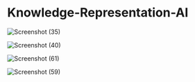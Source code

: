 # Knowledge-Representation-AI

![Screenshot (35)](https://user-images.githubusercontent.com/41201124/71183235-a31cb980-229d-11ea-9093-414d17e1842e.png)

![Screenshot (40)](https://user-images.githubusercontent.com/41201124/71183236-a31cb980-229d-11ea-99d0-d7fd8f44d124.png)


![Screenshot (61)](https://user-images.githubusercontent.com/41201124/71184075-2db1e880-229f-11ea-9595-9c81ca516654.png)


![Screenshot (59)](https://user-images.githubusercontent.com/41201124/71183238-a3b55000-229d-11ea-9885-98724c2710b4.png)
